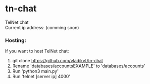# tn-chat
TelNet chat <br />
Current ip address: (comming soon)

### Hosting:
If you want to host TelNet chat:
1. git clone https://github.com/vladikvt/tn-chat
2. Rename 'databases/accountsEXAMPLE' to 'databases/accounts'
3. Run 'python3 main.py'
4. Run 'telnet [server ip] 4000'
